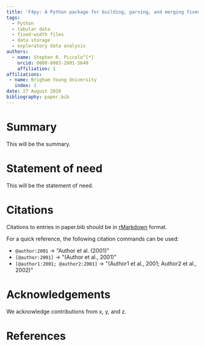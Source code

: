 ```yaml
---
title: 'F4py: A Python package for building, parsing, and merging fixed-width files'
tags:
  - Python
  - tabular data
  - fixed-width files
  - data storage
  - exploratory data analysis
authors:
  - name: Stephen R. Piccolo^[*]
    orcid: 0000-0003-2001-5640
    affiliation: 1
affiliations:
 - name: Brigham Young University
   index: 1
date: 27 August 2020
bibliography: paper.bib
---
```


# Summary

This will be the summary.

# Statement of need 

This will be the statement of need.

# Citations

Citations to entries in paper.bib should be in
[rMarkdown](http://rmarkdown.rstudio.com/authoring_bibliographies_and_citations.html)
format.

For a quick reference, the following citation commands can be used:
- `@author:2001`  ->  "Author et al. (2001)"
- `[@author:2001]` -> "(Author et al., 2001)"
- `[@author1:2001; @author2:2001]` -> "(Author1 et al., 2001; Author2 et al., 2002)"

# Acknowledgements

We acknowledge contributions from x, y, and z.

# References
